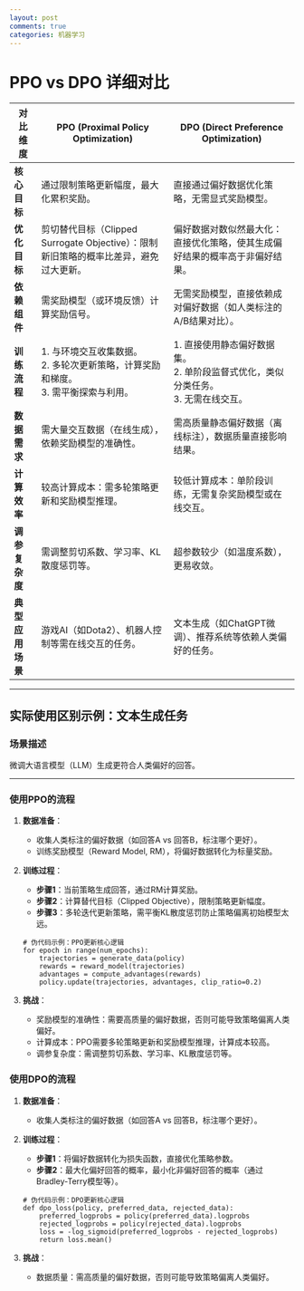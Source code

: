 ```yaml
---
layout: post
comments: true
categories: 机器学习
---
```


# PPO vs DPO 详细对比

| **对比维度**       | **PPO (Proximal Policy Optimization)**                                                                 | **DPO (Direct Preference Optimization)**                                                                 |
|--------------------|-------------------------------------------------------------------------------------------------------|----------------------------------------------------------------------------------------------------------|
| **核心目标**       | 通过限制策略更新幅度，最大化累积奖励。                                                               | 直接通过偏好数据优化策略，无需显式奖励模型。                                                             |
| **优化目标**       | 剪切替代目标（Clipped Surrogate Objective）：限制新旧策略的概率比差异，避免过大更新。                | 偏好数据对数似然最大化：直接优化策略，使其生成偏好结果的概率高于非偏好结果。                             |
| **依赖组件**       | 需奖励模型（或环境反馈）计算奖励信号。                                                               | 无需奖励模型，直接依赖成对偏好数据（如人类标注的A/B结果对比）。                                          |
| **训练流程**       | 1. 与环境交互收集数据。<br>2. 多轮次更新策略，计算奖励和梯度。<br>3. 需平衡探索与利用。              | 1. 直接使用静态偏好数据集。<br>2. 单阶段监督式优化，类似分类任务。<br>3. 无需在线交互。                  |
| **数据需求**       | 需大量交互数据（在线生成），依赖奖励模型的准确性。                                                   | 需高质量静态偏好数据（离线标注），数据质量直接影响结果。                                                 |
| **计算效率**       | 较高计算成本：需多轮策略更新和奖励模型推理。                                                         | 较低计算成本：单阶段训练，无需复杂奖励模型或在线交互。                                                   |
| **调参复杂度**     | 需调整剪切系数、学习率、KL散度惩罚等。                                                               | 超参数较少（如温度系数），更易收敛。                                                                     |
| **典型应用场景**   | 游戏AI（如Dota2）、机器人控制等需在线交互的任务。                                                   | 文本生成（如ChatGPT微调）、推荐系统等依赖人类偏好的任务。                                                |

---

## **实际使用区别示例：文本生成任务**

### **场景描述**
微调大语言模型（LLM）生成更符合人类偏好的回答。

---

### **使用PPO的流程**
1. **数据准备**：
    - 收集人类标注的偏好数据（如回答A vs 回答B，标注哪个更好）。
    - 训练奖励模型（Reward Model, RM），将偏好数据转化为标量奖励。

2. **训练过程**：
    - **步骤1**：当前策略生成回答，通过RM计算奖励。
    - **步骤2**：计算替代目标（Clipped Objective），限制策略更新幅度。
    - **步骤3**：多轮迭代更新策略，需平衡KL散度惩罚防止策略偏离初始模型太远。

   ```
   # 伪代码示例：PPO更新核心逻辑
   for epoch in range(num_epochs):
       trajectories = generate_data(policy)
       rewards = reward_model(trajectories)
       advantages = compute_advantages(rewards)
       policy.update(trajectories, advantages, clip_ratio=0.2)
   ```
   

3. **挑战**：
    - 奖励模型的准确性：需要高质量的偏好数据，否则可能导致策略偏离人类偏好。
    - 计算成本：PPO需要多轮策略更新和奖励模型推理，计算成本较高。
    - 调参复杂度：需调整剪切系数、学习率、KL散度惩罚等。

### 使用DPO的流程
1. **数据准备**：
    - 收集人类标注的偏好数据（如回答A vs 回答B，标注哪个更好）。
2. **训练过程**：
    - **步骤1**：将偏好数据转化为损失函数，直接优化策略参数。
    - **步骤2**：最大化偏好回答的概率，最小化非偏好回答的概率（通过Bradley-Terry模型等）。
   
    ```
    # 伪代码示例：DPO更新核心逻辑
    def dpo_loss(policy, preferred_data, rejected_data):
        preferred_logprobs = policy(preferred_data).logprobs
        rejected_logprobs = policy(rejected_data).logprobs
        loss = -log_sigmoid(preferred_logprobs - rejected_logprobs)
        return loss.mean()
   ```
   
3. **挑战**：
    - 数据质量：需高质量的偏好数据，否则可能导致策略偏离人类偏好。

